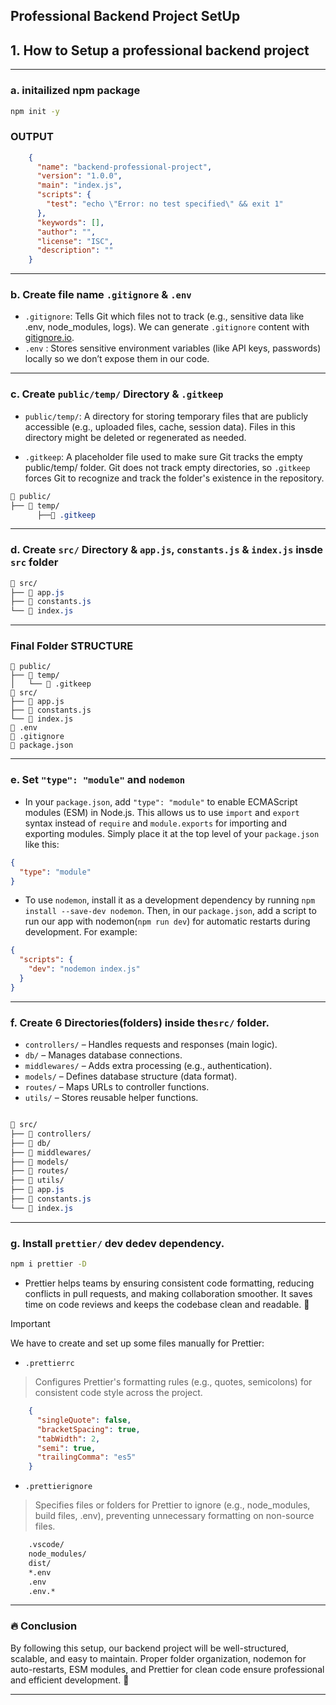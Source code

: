 ## Professional Backend Project SetUp

## 1. How to Setup a professional backend project
---
### a. initailized npm package
```bash
npm init -y
```

### OUTPUT
```json
    {
      "name": "backend-professional-project",
      "version": "1.0.0",
      "main": "index.js",
      "scripts": {
        "test": "echo \"Error: no test specified\" && exit 1"
      },
      "keywords": [],
      "author": "",
      "license": "ISC",
      "description": ""
    }
```
---
### b. Create file name `.gitignore` & `.env`
- `.gitignore`: Tells Git which files not to track (e.g., sensitive data like .env, node_modules, logs). We can generate `.gitignore` content with [gitignore.io](https://www.toptal.com/developers/gitignore).
- `.env` : Stores sensitive environment variables (like API keys, passwords) locally so we don’t expose them in our code.

---

### c. Create `public/temp/` Directory & `.gitkeep`
- `public/temp/`: A directory for storing temporary files that are publicly accessible (e.g., uploaded files, cache, session data). Files in this directory might be deleted or regenerated as needed.

- `.gitkeep`: A placeholder file used to make sure Git tracks the empty public/temp/ folder. Git does not track empty directories, so `.gitkeep` forces Git to recognize and track the folder's existence in the repository.

```css
📁 public/
├── 📁 temp/
      ├──📄 .gitkeep
```

---

### d. Create `src/` Directory & `app.js`, `constants.js` & `index.js` insde `src` folder

```css
📁 src/
├── 📄 app.js
├── 📄 constants.js
└── 📄 index.js

```
---

### Final Folder STRUCTURE
```pqsql
📁 public/
├── 📁 temp/
│   └── 📄 .gitkeep
📁 src/
├── 📄 app.js
├── 📄 constants.js
└── 📄 index.js
📄 .env
📄 .gitignore
📄 package.json
```

---

### e. Set `"type": "module"` and `nodemon`

- In your `package.json`, add `"type": "module"` to enable ECMAScript modules (ESM) in Node.js. This allows us to use `import` and `export` syntax instead of `require` and `module.exports` for importing and exporting modules. Simply place it at the top level of your `package.json` like this:

```json
{
  "type": "module"
}
```

- To use `nodemon`, install it as a development dependency by running `npm install --save-dev nodemon`. Then, in our `package.json`, add a script to run our app with nodemon(`npm run dev`) for automatic restarts during development. For example:

```json
{
  "scripts": {
    "dev": "nodemon index.js"
  }
}

```
---
### f. Create 6 Directories(folders) inside the`src/` folder.
- `controllers/` – Handles requests and responses (main logic).
- `db/` – Manages database connections.
- `middlewares/` – Adds extra processing (e.g., authentication).
- `models/` – Defines database structure (data format).
- `routes/` – Maps URLs to controller functions.
- `utils/` – Stores reusable helper functions.

```css

📁 src/
├── 📁 controllers/
├── 📁 db/
├── 📁 middlewares/
├── 📁 models/
├── 📁 routes/
├── 📁 utils/
├── 📄 app.js
├── 📄 constants.js
└── 📄 index.js

```
---
### g. Install `prettier/` dev dedev dependency.
```bash
npm i prettier -D
```
- Prettier helps teams by ensuring consistent code formatting, reducing conflicts in pull requests, and making collaboration smoother. It saves time on code reviews and keeps the codebase clean and readable. 🚀

> [!IMPORTANT]
> We have to create and set up some files manually for Prettier:
- `.prettierrc`
> Configures Prettier's formatting rules (e.g., quotes, semicolons) for consistent code style across the project.

```json
    {
      "singleQuote": false,
      "bracketSpacing": true,
      "tabWidth": 2,
      "semi": true,
      "trailingComma": "es5"
    }
```
- `.prettierignore`
> Specifies files or folders for Prettier to ignore (e.g., node_modules, build files, .env), preventing unnecessary formatting on non-source files.

```bash
    .vscode/
    node_modules/
    dist/
    *.env
    .env
    .env.*
```
---
### 🔥 Conclusion
By following this setup, our backend project will be well-structured, scalable, and easy to maintain. Proper folder organization, nodemon for auto-restarts, ESM modules, and Prettier for clean code ensure professional and efficient development. 🚀

---